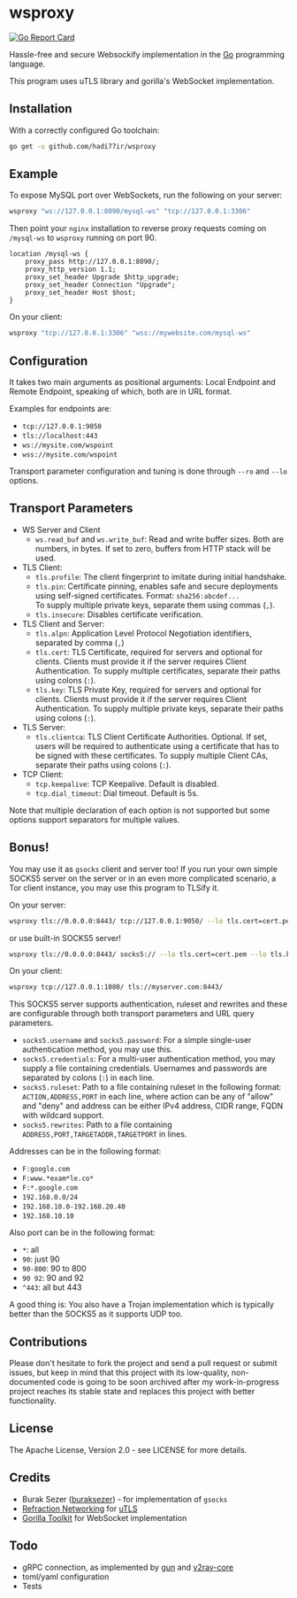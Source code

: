 wsproxy
=======

[![Go Report Card](https://goreportcard.com/badge/github.com/buraksezer/gsocks5)](https://goreportcard.com/report/github.com/buraksezer/gsocks5)

Hassle-free and secure Websockify implementation in the [Go](https://golang.org) programming language.

This program uses uTLS library and gorilla's WebSocket implementation.

Installation
------------
With a correctly configured Go toolchain:

```sh
go get -u github.com/hadi77ir/wsproxy
```

Example
------------
To expose MySQL port over WebSockets, run the following on your server:

```sh
wsproxy "ws://127.0.0.1:8090/mysql-ws" "tcp://127.0.0.1:3306"
```

Then point your `nginx` installation to reverse proxy requests coming on `/mysql-ws` to `wsproxy` running on port 90.

```nginx
location /mysql-ws {
    proxy_pass http://127.0.0.1:8090/;
    proxy_http_version 1.1;
    proxy_set_header Upgrade $http_upgrade;
    proxy_set_header Connection "Upgrade";
    proxy_set_header Host $host;
}
```

On your client:

```sh
wsproxy "tcp://127.0.0.1:3306" "wss://mywebsite.com/mysql-ws"
```

Configuration
-------------
It takes two main arguments as positional arguments: Local Endpoint and Remote Endpoint, speaking of which, both are in URL format.

Examples for endpoints are:
- `tcp://127.0.0.1:9050`
- `tls://localhost:443`
- `ws://mysite.com/wspoint`
- `wss://mysite.com/wspoint`

Transport parameter configuration and tuning is done through `--ro` and `--lo` options.

Transport Parameters
-----------------------
- WS Server and Client
  - `ws.read_buf` and `ws.write_buf`: Read and write buffer sizes. Both are numbers, in bytes. If set to zero, buffers from HTTP stack will be used. 
- TLS Client:
  - `tls.profile`: The client fingerprint to imitate during initial handshake.
  - `tls.pin`: Certificate pinning, enables safe and secure deployments using self-signed certificates. Format: `sha256:abcdef...`<br>
    To supply multiple private keys, separate them using commas (`,`).
  - `tls.insecure`: Disables certificate verification.
- TLS Client and Server:
  - `tls.alpn`: Application Level Protocol Negotiation identifiers, separated by comma (`,`) 
  - `tls.cert`: TLS Certificate, required for servers and optional for clients. Clients must provide it if the server requires
    Client Authentication. To supply multiple certificates, separate their paths using colons (`:`).
  - `tls.key`: TLS Private Key, required for servers and optional for clients. Clients must provide it if the server requires
    Client Authentication. To supply multiple private keys, separate their paths using colons (`:`).
- TLS Server: 
  - `tls.clientca`: TLS Client Certificate Authorities. Optional. If set, users will be required to authenticate using a certificate that has to be signed with these certificates.
    To supply multiple Client CAs, separate their paths using colons (`:`).
- TCP Client:
  - `tcp.keepalive`: TCP Keepalive. Default is disabled.
  - `tcp.dial_timeout`: Dial timeout. Default is 5s.

Note that multiple declaration of each option is not supported but some options support separators for multiple values.

Bonus!
---------------------
You may use it as `gsocks` client and server too! If you run your own simple SOCKS5 server on the server or in an even more
complicated scenario, a Tor client instance, you may use this program to TLSify it.

On your server:
```sh
wsproxy tls://0.0.0.0:8443/ tcp://127.0.0.1:9050/ --lo tls.cert=cert.pem --lo tls.key=key.pem
```

or use built-in SOCKS5 server!
```sh
wsproxy tls://0.0.0.0:8443/ socks5:// --lo tls.cert=cert.pem --lo tls.key=key.pem
```

On your client:
```sh
wsproxy tcp://127.0.0.1:1080/ tls://myserver.com:8443/
```

This SOCKS5 server supports authentication, ruleset and rewrites and these are configurable through both transport parameters and
URL query parameters.
- `socks5.username` and `socks5.password`: For a simple single-user authentication method, you may use this. 
- `socks5.credentials`: For a multi-user authentication method, you may supply a file containing credentials. Usernames and passwords are separated by colons (`:`) in each line.
- `socks5.ruleset`: Path to a file containing ruleset in the following format: `ACTION,ADDRESS,PORT` in each line, where action can be any of "allow" and "deny" and address can be either IPv4 address, CIDR range, FQDN with wildcard support.
- `socks5.rewrites`: Path to a file containing `ADDRESS,PORT,TARGETADDR,TARGETPORT` in lines.

Addresses can be in the following format:
- `F:google.com`
- `F:www.*exam*le.co*`
- `F:*.google.com`
- `192.168.0.0/24`
- `192.168.10.0-192.168.20.40`
- `192.168.10.10`

Also port can be in the following format:
- `*`: all
- `90`: just 90
- `90-800`: 90 to 800
- `90 92`: 90 and 92
- `^443`: all but 443

A good thing is: You also have a Trojan implementation which is typically better than the SOCKS5 as it supports UDP too.

Contributions
-------------
Please don't hesitate to fork the project and send a pull request or submit issues, but keep in mind that this project
with its low-quality, non-documented code is going to be soon archived after my work-in-progress project reaches its
stable state and replaces this project with better functionality.

License
-------
The Apache License, Version 2.0 - see LICENSE for more details.

Credits
---------
- Burak Sezer ([buraksezer](https://github.com/buraksezer)) - for implementation of `gsocks`
- [Refraction Networking](https://github.com/refraction-networking) for [uTLS](https://github.com/refraction-networking/utls)
- [Gorilla Toolkit](https://github.com/gorilla) for WebSocket implementation

Todo
--------
- gRPC connection, as implemented by [gun](https://github.com/Qv2ray/gun) and [v2ray-core](https://github.com/v2fly/v2ray-core/tree/e9943b5a7295ca76341c996a4937f7e03a5015f9/transport/internet/grpc)
- toml/yaml configuration
- Tests